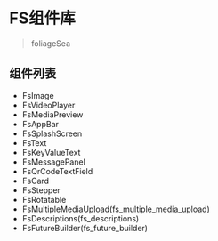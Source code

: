 # FS组件库
> foliageSea

## 组件列表
- FsImage
- FsVideoPlayer
- FsMediaPreview
- FsAppBar
- FsSplashScreen
- FsText
- FsKeyValueText
- FsMessagePanel
- FsQrCodeTextField
- FsCard
- FsStepper
- FsRotatable
- FsMultipleMediaUpload(fs_multiple_media_upload)
- FsDescriptions(fs_descriptions)
- FsFutureBuilder(fs_future_builder)